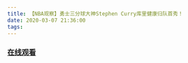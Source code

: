 ```yaml
---
title: 【NBA观察】勇士三分球大神Stephen Curry库里健康归队首秀！
date: 2020-03-07 21:36:00
tags:
---
```


### <a href="https://www.weibo.com/tv/v/Ixy0o2yS8?fid=1034:4479953568464904" target="_blank">在线观看</a>

